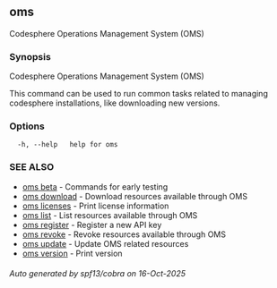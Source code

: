 ## oms

Codesphere Operations Management System (OMS)

### Synopsis

Codesphere Operations Management System (OMS)

This command can be used to run common tasks related to managing codesphere installations,
like downloading new versions.

### Options

```
  -h, --help   help for oms
```

### SEE ALSO

* [oms beta](oms_beta.md)	 - Commands for early testing
* [oms download](oms_download.md)	 - Download resources available through OMS
* [oms licenses](oms_licenses.md)	 - Print license information
* [oms list](oms_list.md)	 - List resources available through OMS
* [oms register](oms_register.md)	 - Register a new API key
* [oms revoke](oms_revoke.md)	 - Revoke resources available through OMS
* [oms update](oms_update.md)	 - Update OMS related resources
* [oms version](oms_version.md)	 - Print version

###### Auto generated by spf13/cobra on 16-Oct-2025
